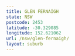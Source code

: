 ```yaml
---
title: GLEN FERNAIGH
state: NSW
postcode: 2453
latitude: -30.329085
longitude: 152.621062
url: /nsw/glen-fernaigh/
layout: suburb
---
```

